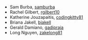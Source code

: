 * Sam Burba, [samburba](https://github.com/samburba)
* Rachel Gilbert, [rgilbert10](https://github.com/rgilbert10)
* Katherine Jouzapaitis, [codingkitty81](https://github.com/codingkitty81)
* Briana Jakell, [bjakell](https://github.com/bjakell)
* Gerald Damiano, [gadipraja](https://github.com/gadipraja)
* Long Nguyen, [zakelong81](https://github.com/zakelong81)

